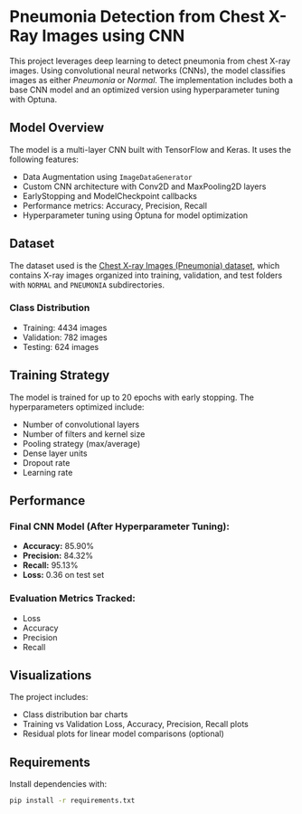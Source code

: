 # Pneumonia Detection from Chest X-Ray Images using CNN

This project leverages deep learning to detect pneumonia from chest X-ray images. Using convolutional neural networks (CNNs), the model classifies images as either *Pneumonia* or *Normal*. The implementation includes both a base CNN model and an optimized version using hyperparameter tuning with Optuna.

##  Model Overview

The model is a multi-layer CNN built with TensorFlow and Keras. It uses the following features:
- Data Augmentation using `ImageDataGenerator`
- Custom CNN architecture with Conv2D and MaxPooling2D layers
- EarlyStopping and ModelCheckpoint callbacks
- Performance metrics: Accuracy, Precision, Recall
- Hyperparameter tuning using Optuna for model optimization

##  Dataset

The dataset used is the [Chest X-ray Images (Pneumonia) dataset](https://www.kaggle.com/paultimothymooney/chest-xray-pneumonia), which contains X-ray images organized into training, validation, and test folders with `NORMAL` and `PNEUMONIA` subdirectories.

### Class Distribution
- Training: 4434 images
- Validation: 782 images
- Testing: 624 images


##  Training Strategy

The model is trained for up to 20 epochs with early stopping. The hyperparameters optimized include:
- Number of convolutional layers
- Number of filters and kernel size
- Pooling strategy (max/average)
- Dense layer units
- Dropout rate
- Learning rate

##  Performance

### Final CNN Model (After Hyperparameter Tuning):
- **Accuracy:** 85.90%
- **Precision:** 84.32%
- **Recall:** 95.13%
- **Loss:** 0.36 on test set

### Evaluation Metrics Tracked:
- Loss
- Accuracy
- Precision
- Recall

##  Visualizations

The project includes:
- Class distribution bar charts
- Training vs Validation Loss, Accuracy, Precision, Recall plots
- Residual plots for linear model comparisons (optional)

##  Requirements

Install dependencies with:

```bash
pip install -r requirements.txt



